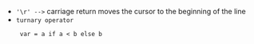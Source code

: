 - `'\r' -->` carriage return 
   moves the cursor to the beginning of the line
- `turnary operator`
  ```
   var = a if a < b else b
  ```
